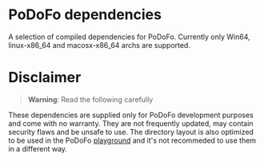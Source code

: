 # PoDoFo dependencies

A selection of compiled dependencies for PoDoFo. Currently only Win64, linux-x86_64
and macosx-x86_64 archs are supported.

# Disclaimer

> **Warning**: Read the following carefully

These dependencies are supplied only for PoDoFo development purposes and come
with no warranty. They are not frequently updated, may contain security
flaws and be unsafe to use. The directory layout is also optimized to be
used in the PoDoFo [playground](https://github.com/podofo/podofo/tree/master/playground)
and it's not recommeded to use them in a different way.
